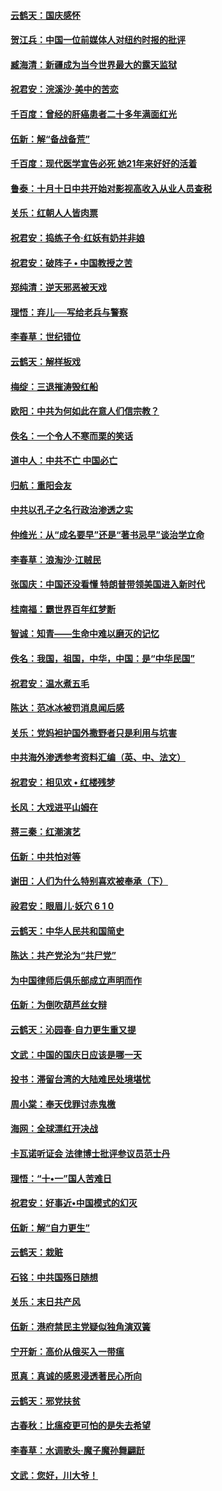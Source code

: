 #### [云鹤天：国庆感怀](../pages/nsc993/n10775823.md?t=10111534) 

#### [贺江兵：中国一位前媒体人对纽约时报的批评](../pages/nsc993/n10776626.md?t=10111534) 

#### [臧海清：新疆成为当今世界最大的露天监狱](../pages/nsc993/n10775817.md?t=10111534) 

#### [祝君安：浣溪沙‧美中的苦恋](../pages/nsc993/n10775813.md?t=10111534) 

#### [千百度：曾经的肝癌患者二十多年满面红光](../pages/nsc993/n10775728.md?t=10111534) 

#### [伍新：解“备战备荒”](../pages/nsc993/n10773928.md?t=10111534) 

#### [千百度：现代医学宣告必死 她21年来好好的活着](../pages/nsc993/n10773703.md?t=10111534) 

#### [鲁泰：十月十日中共开始对影视高收入从业人员查税](../pages/nsc993/n10773444.md?t=10111534) 

#### [关乐：红朝人人皆肉票](../pages/nsc993/n10773429.md?t=10111534) 

#### [祝君安：捣练子令‧红妖有奶并非娘](../pages/nsc993/n10773412.md?t=10111534) 

#### [祝君安：破阵子 • 中国教授之苦](../pages/nsc993/n10772347.md?t=10111534) 

#### [郑纯清：逆天邪恶被天戏](../pages/nsc993/n10772339.md?t=10111534) 

#### [理悟：弃儿──写给老兵与警察](../pages/nsc993/n10772337.md?t=10111534) 

#### [李春草：世纪错位](../pages/nsc993/n10768198.md?t=10111534) 

#### [云鹤天：解样板戏](../pages/nsc993/n10768193.md?t=10111534) 

#### [梅绽：三退摧涛毁红船](../pages/nsc993/n10768163.md?t=10111534) 

#### [欧阳：中共为何如此在意人们信宗教？](../pages/nsc993/n10768144.md?t=10111534) 

#### [佚名：一个令人不寒而栗的笑话](../pages/nsc993/n10768061.md?t=10111534) 

#### [道中人：中共不亡 中国必亡](../pages/nsc993/n10768017.md?t=10111534) 

#### [归航：重阳会友](../pages/nsc993/n10767544.md?t=10111534) 

#### [中共以孔子之名行政治渗透之实](../pages/nsc993/n10767697.md?t=10111534) 

#### [仲维光：从“成名要早”还是“著书忌早”谈治学立命](../pages/nsc993/n10767650.md?t=10111534) 

#### [李春草：浪淘沙‧江贼民](../pages/nsc993/n10767480.md?t=10111534) 

#### [张国庆：中国还没看懂 特朗普带领美国进入新时代](../pages/nsc993/n10764224.md?t=10111534) 

#### [桂南福：霸世界百年红梦断](../pages/nsc993/n10762380.md?t=10111534) 

#### [智诚：知青——生命中难以磨灭的记忆](../pages/nsc993/n10762372.md?t=10111534) 

#### [佚名：我国，祖国，中华，中国：是“中华民国”](../pages/nsc993/n10762366.md?t=10111534) 

#### [祝君安：温水煮五毛](../pages/nsc993/n10762362.md?t=10111534) 

#### [陈达：范冰冰被罚消息闻后感](../pages/nsc993/n10760142.md?t=10111534) 

#### [关乐：党妈袒护国外撒野者只是利用与坑害](../pages/nsc993/n10760019.md?t=10111534) 

#### [中共海外渗透参考资料汇编（英、中、法文）](../pages/nsc993/n10756055.md?t=10111534) 

#### [祝君安：相见欢  •  红楼残梦](../pages/nsc993/n10757542.md?t=10111534) 

#### [长风：大戏进平山姆在](../pages/nsc993/n10757155.md?t=10111534) 

#### [蒋三秦：红潮演艺](../pages/nsc993/n10756736.md?t=10111534) 

#### [伍新：中共怕对等](../pages/nsc993/n10754812.md?t=10111534) 

#### [谢田：人们为什么特别喜欢被奉承（下）](../pages/nsc993/n10755072.md?t=10111534) 

#### [祋君安：眼眉儿‧妖穴 6 1 0](../pages/nsc993/n10754802.md?t=10111534) 

#### [云鹤天：中华人民共和国简史](../pages/nsc993/n10753546.md?t=10111534) 

#### [陈达：共产党沦为“共尸党”](../pages/nsc993/n10753506.md?t=10111534) 

#### [为中国律师后俱乐部成立声明而作](../pages/nsc993/n10753359.md?t=10111534) 

#### [伍新：为倒吹葫芦丝女辩](../pages/nsc993/n10753300.md?t=10111534) 

#### [云鹤天：沁园春‧自力更生重又提](../pages/nsc993/n10752681.md?t=10111534) 

#### [文武：中国的国庆日应该是哪一天](../pages/nsc993/n10752564.md?t=10111534) 

#### [投书：滞留台湾的大陆难民处境堪忧](../pages/nsc993/n10751122.md?t=10111534) 

#### [周小棠：奉天伐罪讨赤鬼檄](../pages/nsc993/n10749279.md?t=10111534) 

#### [海网：全球漂红开决战](../pages/nsc993/n10747774.md?t=10111534) 

#### [卡瓦诺听证会 法律博士批评参议员范士丹](../pages/nsc993/n10748504.md?t=10111534) 

#### [理悟：“十•一”国人苦难日](../pages/nsc993/n10747763.md?t=10111534) 

#### [祝君安：好事近•中国模式的幻灭](../pages/nsc993/n10747755.md?t=10111534) 

#### [伍新：解“自力更生”](../pages/nsc993/n10747744.md?t=10111534) 

#### [云鹤天：栽赃](../pages/nsc993/n10747735.md?t=10111534) 

#### [石铭：中共国殇日随想](../pages/nsc993/n10747202.md?t=10111534) 

#### [关乐：末日共产风](../pages/nsc993/n10745398.md?t=10111534) 

#### [伍新：港府禁民主党疑似独角演双簧](../pages/nsc993/n10745393.md?t=10111534) 

#### [宁开新：高价从俄买入一带瘟](../pages/nsc993/n10745381.md?t=10111534) 

#### [觅真：真诚的感恩浸透著民心所向](../pages/nsc993/n10746220.md?t=10111534) 

#### [云鹤天：邪党扶贫](../pages/nsc993/n10745370.md?t=10111534) 

#### [古春秋：比瘟疫更可怕的是失去希望](../pages/nsc993/n10745352.md?t=10111534) 

#### [李春草：水调歌头‧魔子魔孙舞翩跹](../pages/nsc993/n10744963.md?t=10111534) 

#### [文武：您好，川大爷！](../pages/nsc993/n10739572.md?t=10111534) 


